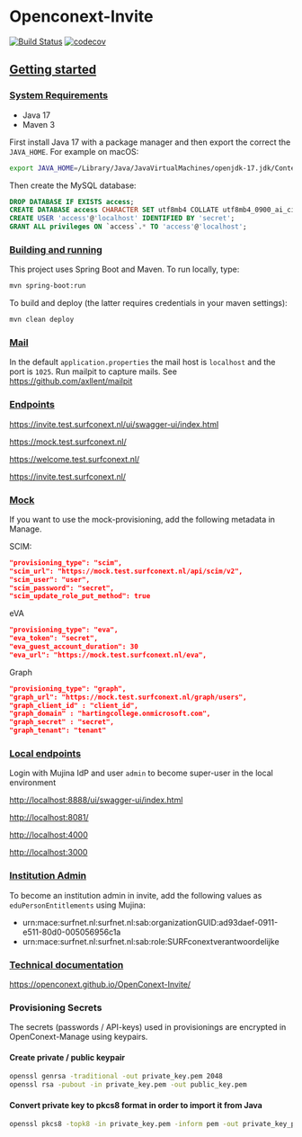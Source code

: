 # Openconext-Invite

[![Build Status](https://github.com/OpenConext/OpenConext-Access/actions/workflows/actions.yml/badge.svg)](https://github.com/SOpenConext/OpenConext-Access/actions/workflows/actions.yml/badge.svg)
[![codecov](https://codecov.io/gh/OpenConext/OpenConext-Access/branch/main/graph/badge.svg?token=HZ7ES3TLQ9)](https://codecov.io/gh/OpenConext/OpenConext-Access)

## [Getting started](#getting-started)

### [System Requirements](#system-requirements)

- Java 17
- Maven 3

First install Java 17 with a package manager
and then export the correct the `JAVA_HOME`. For example on macOS:

```bash
export JAVA_HOME=/Library/Java/JavaVirtualMachines/openjdk-17.jdk/Contents/Home/
```

Then create the MySQL database:

```sql
DROP DATABASE IF EXISTS access;
CREATE DATABASE access CHARACTER SET utf8mb4 COLLATE utf8mb4_0900_ai_ci;
CREATE USER 'access'@'localhost' IDENTIFIED BY 'secret';
GRANT ALL privileges ON `access`.* TO 'access'@'localhost';
```

### [Building and running](#building-and-running)

This project uses Spring Boot and Maven. To run locally, type:

```bash
mvn spring-boot:run
```

To build and deploy (the latter requires credentials in your maven settings):

```bash
mvn clean deploy
```

### [Mail](#mail)

In the default `application.properties` the mail host is `localhost` and the port is `1025`. Run mailpit to capture mails.
See <https://github.com/axllent/mailpit>

### [Endpoints](#endpoints)

<https://invite.test.surfconext.nl/ui/swagger-ui/index.html>

<https://mock.test.surfconext.nl/>

<https://welcome.test.surfconext.nl/>

<https://invite.test.surfconext.nl/>

### [Mock](#mock)

If you want to use the mock-provisioning, add the following metadata in Manage.

SCIM:

```json
"provisioning_type": "scim",
"scim_url": "https://mock.test.surfconext.nl/api/scim/v2",
"scim_user": "user",
"scim_password": "secret",
"scim_update_role_put_method": true
```

eVA

```json
"provisioning_type": "eva",
"eva_token": "secret",
"eva_guest_account_duration": 30
"eva_url": "https://mock.test.surfconext.nl/eva",
```

Graph

```json
"provisioning_type": "graph",
"graph_url": "https://mock.test.surfconext.nl/graph/users",
"graph_client_id" : "client_id",
"graph_domain" : "hartingcollege.onmicrosoft.com",
"graph_secret" : "secret",
"graph_tenant": "tenant"
```

### [Local endpoints](#local-endpoints)

Login with Mujina IdP and user `admin` to become super-user in the local environment

<http://localhost:8888/ui/swagger-ui/index.html>

<http://localhost:8081/>

<http://localhost:4000>

<http://localhost:3000>

### [Institution Admin](#institution-admin)

To become an institution admin in invite, add the following values as `eduPersonEntitlements` using Mujina:

- urn:mace:surfnet.nl:surfnet.nl:sab:organizationGUID:ad93daef-0911-e511-80d0-005056956c1a
- urn:mace:surfnet.nl:surfnet.nl:sab:role:SURFconextverantwoordelijke

### [Technical documentation](#technical-documentation)

<https://openconext.github.io/OpenConext-Invite/>

### Provisioning Secrets

The secrets (passwords / API-keys) used in provisionings are encrypted in OpenConext-Manage using keypairs.

#### Create private / public keypair

```bash
openssl genrsa -traditional -out private_key.pem 2048
openssl rsa -pubout -in private_key.pem -out public_key.pem
```

#### Convert private key to pkcs8 format in order to import it from Java

```bash
openssl pkcs8 -topk8 -in private_key.pem -inform pem -out private_key_pkcs8.pem -outform pem -nocrypt
```
